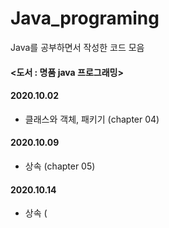 # Java_programing
Java를 공부하면서 작성한 코드 모음

#### <도서 : 명품 java 프로그래밍>


#### 2020.10.02
 + 클래스와 객체, 패키기 (chapter 04)
 
#### 2020.10.09 
 + 상속 (chapter 05)
 
#### 2020.10.14
 + 상속 (
